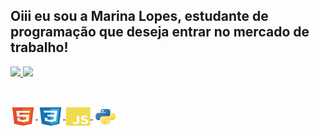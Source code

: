 ## Oiii eu sou a Marina Lopes, estudante de programação que deseja entrar no mercado de trabalho!
  
  <div>
    <a href="https://github.com/Marinalr-25">
      <img height="180em" src="https://github-readme-stats.vercel.app/api?username=Marinalr-25&show_icons=true&theme=dracula&include_all_commits=true&count_private=true"/>
      <img height="180em" src="https://github-readme-stats.vercel.app/api/top-langs/?username=Marinalr-25&layout=compact&langs_count=16&theme=dracula"/>
  </div>

  ##

  <div style="display: inline_block"><br>
  <img align="center" alt="Marina-HTML" height="30" width="40" src="https://raw.githubusercontent.com/devicons/devicon/master/icons/html5/html5-original.svg">
  <img align="center" alt="Marina-CSS" height="30" width="40" src="https://raw.githubusercontent.com/devicons/devicon/master/icons/css3/css3-original.svg">
  <img align="center" alt="Marina-Js" height="30" width="40" src="https://raw.githubusercontent.com/devicons/devicon/master/icons/javascript/javascript-plain.svg">
  <img align="center" alt="Marina-Python" height="30" width="40" src="https://raw.githubusercontent.com/devicons/devicon/master/icons/python/python-original.svg">
</div>

##
 
